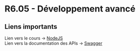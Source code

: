 # R6.05 - Développement avancé
## Liens importants
Lien vers le cours -> [NodeJS](https://drjs-organization.gitbook.io/nodejs)  
Lien vers la documentation des APIs -> [Swagger](http://localhost:3000/documentation#/)
